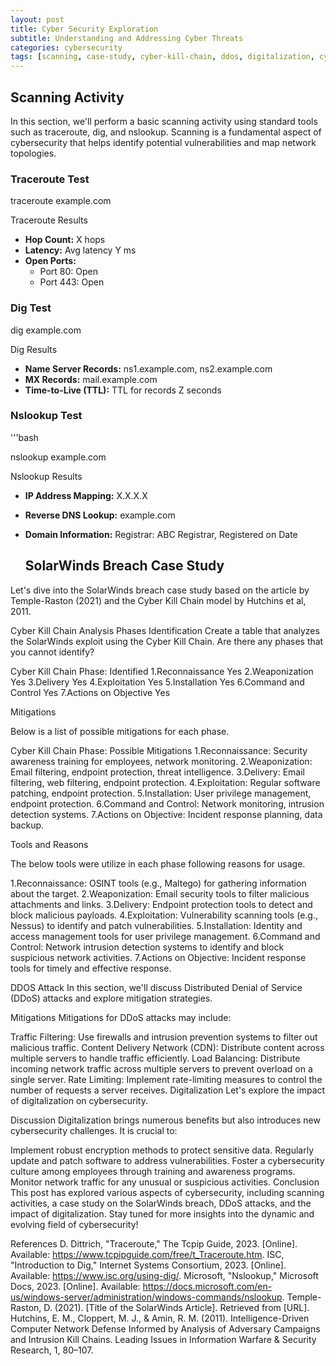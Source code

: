 ```yaml
---
layout: post
title: Cyber Security Exploration
subtitle: Understanding and Addressing Cyber Threats
categories: cybersecurity
tags: [scanning, case-study, cyber-kill-chain, ddos, digitalization, cybersecurity]
---
```


## Scanning Activity

In this section, we'll perform a basic scanning activity using standard tools such as traceroute, dig, and nslookup. Scanning is a fundamental aspect of cybersecurity that helps identify potential vulnerabilities and map network topologies.

### Traceroute Test

traceroute example.com

Traceroute Results

- **Hop Count:** X hops
- **Latency:** Avg latency Y ms
- **Open Ports:**
  - Port 80: Open
  - Port 443: Open
 
### Dig Test

dig example.com

Dig Results

- **Name Server Records:** ns1.example.com, ns2.example.com
- **MX Records:** mail.example.com
- **Time-to-Live (TTL):** TTL for records Z seconds
 
### Nslookup Test

'''bash

nslookup example.com

Nslookup Results

- **IP Address Mapping:** X.X.X.X
- **Reverse DNS Lookup:** example.com
- **Domain Information:** Registrar: ABC Registrar, Registered on Date

  ## SolarWinds Breach Case Study

Let's dive into the SolarWinds breach case study based on the article by Temple-Raston (2021) and the Cyber Kill Chain model by Hutchins et al, 2011.

Cyber Kill Chain Analysis
Phases Identification
Create a table that analyzes the SolarWinds exploit using the Cyber Kill Chain. Are there any phases that you cannot identify?

Cyber Kill Chain Phase:	Identified
1.Reconnaissance	        Yes
2.Weaponization	          Yes
3.Delivery	              Yes
4.Exploitation	          Yes
5.Installation	          Yes
6.Command and Control	    Yes
7.Actions on Objective	  Yes

Mitigations

Below is a list of possible mitigations for each phase.

Cyber Kill Chain Phase:	Possible Mitigations
1.Reconnaissance:	Security awareness training for employees, network monitoring.
2.Weaponization:	Email filtering, endpoint protection, threat intelligence.
3.Delivery:	Email filtering, web filtering, endpoint protection.
4.Exploitation:	Regular software patching, endpoint protection.
5.Installation:	User privilege management, endpoint protection.
6.Command and Control:	Network monitoring, intrusion detection systems.
7.Actions on Objective:	Incident response planning, data backup.

Tools and Reasons

The below tools were utilize in each phase following reasons for usage.

1.Reconnaissance: OSINT tools (e.g., Maltego) for gathering information about the target.
2.Weaponization: Email security tools to filter malicious attachments and links.
3.Delivery: Endpoint protection tools to detect and block malicious payloads.
4.Exploitation: Vulnerability scanning tools (e.g., Nessus) to identify and patch vulnerabilities.
5.Installation: Identity and access management tools for user privilege management.
6.Command and Control: Network intrusion detection systems to identify and block suspicious network activities.
7.Actions on Objective: Incident response tools for timely and effective response.

DDOS Attack
In this section, we'll discuss Distributed Denial of Service (DDoS) attacks and explore mitigation strategies.

Mitigations
Mitigations for DDoS attacks may include:

Traffic Filtering: Use firewalls and intrusion prevention systems to filter out malicious traffic.
Content Delivery Network (CDN): Distribute content across multiple servers to handle traffic efficiently.
Load Balancing: Distribute incoming network traffic across multiple servers to prevent overload on a single server.
Rate Limiting: Implement rate-limiting measures to control the number of requests a server receives.
Digitalization
Let's explore the impact of digitalization on cybersecurity.

Discussion
Digitalization brings numerous benefits but also introduces new cybersecurity challenges. It is crucial to:

Implement robust encryption methods to protect sensitive data.
Regularly update and patch software to address vulnerabilities.
Foster a cybersecurity culture among employees through training and awareness programs.
Monitor network traffic for any unusual or suspicious activities.
Conclusion
This post has explored various aspects of cybersecurity, including scanning activities, a case study on the SolarWinds breach, DDoS attacks, and the impact of digitalization. Stay tuned for more insights into the dynamic and evolving field of cybersecurity!

References
D. Dittrich, "Traceroute," The Tcpip Guide, 2023. [Online]. Available: https://www.tcpipguide.com/free/t_Traceroute.htm.
ISC, "Introduction to Dig," Internet Systems Consortium, 2023. [Online]. Available: https://www.isc.org/using-dig/.
Microsoft, "Nslookup," Microsoft Docs, 2023. [Online]. Available: https://docs.microsoft.com/en-us/windows-server/administration/windows-commands/nslookup.
Temple-Raston, D. (2021). [Title of the SolarWinds Article]. Retrieved from [URL].
Hutchins, E. M., Cloppert, M. J., & Amin, R. M. (2011). Intelligence-Driven Computer Network Defense Informed by Analysis of Adversary Campaigns and Intrusion Kill Chains. Leading Issues in Information Warfare & Security Research, 1, 80–107.
